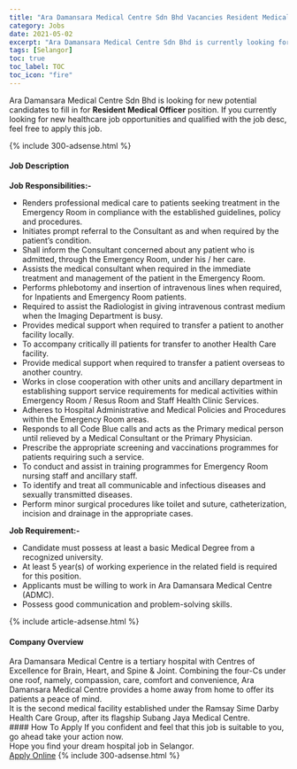 ```yaml
---
title: "Ara Damansara Medical Centre Sdn Bhd Vacancies Resident Medical Officer" 
category: Jobs 
date: 2021-05-02 
excerpt: "Ara Damansara Medical Centre Sdn Bhd is currently looking for suitable person to fill in the Resident Medical Officer which positioned at Selangor" 
tags: [Selangor] 
toc: true 
toc_label: TOC 
toc_icon: "fire" 
--- 
```


<p>Ara Damansara Medical Centre Sdn Bhd is looking for new potential candidates to fill in for <b>Resident Medical Officer</b> position. If you currently looking for new healthcare job opportunities and qualified with the job desc, feel free to apply this job.
</p>{% include 300-adsense.html %} 
<div><div><h4>Job Description</h4></div><div><div><span><div><div><strong>Job Responsibilities:-</strong></div><ul><li>Renders professional medical care to patients seeking treatment in the Emergency Room in compliance with the established guidelines, policy and procedures.</li><li>Initiates prompt referral to the Consultant as and when required by the patient&#8217;s condition.</li><li>Shall inform the Consultant concerned about any patient who is admitted, through the Emergency Room, under his / her care.</li><li>Assists the medical consultant when required in the immediate treatment and management of the patient in the Emergency Room.</li><li>Performs phlebotomy and insertion of intravenous lines when required, for Inpatients and Emergency Room patients.</li><li>Required to assist the Radiologist in giving intravenous contrast medium when the Imaging Department is busy.</li><li>Provides medical support when required to transfer a patient to another facility locally.</li><li>To accompany critically ill patients for transfer to another Health Care facility.</li><li>Provide medical support when required to transfer a patient overseas to another country.</li><li>Works in close cooperation with other units and ancillary department in establishing support service requirements for medical activities within Emergency Room / Resus Room and Staff Health Clinic Services.</li><li>Adheres to Hospital Administrative and Medical Policies and Procedures within the Emergency Room areas.</li><li>Responds to all Code Blue calls and acts as the Primary medical person until relieved by a Medical Consultant or the Primary Physician.</li><li>Prescribe the appropriate screening and vaccinations programmes for patients requiring such a service.</li><li>To conduct and assist in training programmes for Emergency Room nursing staff and ancillary staff.</li><li>To identify and treat all communicable and infectious diseases and sexually transmitted diseases.</li><li>Perform minor surgical procedures like toilet and suture, catheterization, incision and drainage in the appropriate cases.</li></ul><div><strong>Job Requirement:-</strong></div><ul><li>Candidate must possess at least a basic Medical Degree from a recognized university.</li><li>At least 5 year(s) of working experience in the related field is required for this position.</li><li>Applicants must be willing to work in Ara Damansara Medical Centre (ADMC).</li><li>Possess good communication and problem-solving skills.</li></ul></div></span></div></div></div> 
{% include article-adsense.html %} 
<div><div><h4>Company Overview</h4></div><div><div><span><div><div>
	Ara Damansara Medical Centre is a tertiary hospital with Centres of Excellence for Brain, Heart, and Spine &amp; Joint.&#160;Combining the four-Cs under one roof, namely, compassion, care, comfort and convenience, Ara Damansara Medical Centre provides a home away from home to offer its patients a peace of mind.<br>
	It is the second medical facility established under the Ramsay Sime Darby Health Care Group, after its flagship Subang Jaya Medical Centre.</div></div></span></div></div></div> 
#### How To Apply 
If you confident and feel that this job is suitable to you, go ahead take your action now. <br/> 
Hope you find your dream hospital job in Selangor. <br/> 
<a href="https://www.jobstreet.com.my/en/job/resident-medical-officer-4553220?jobId=jobstreet-my-job-4553220" class="btn btn--warning" target="_blank" rel="nofollow noopenner">Apply Online</a> 
{% include 300-adsense.html %} 